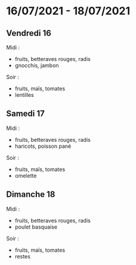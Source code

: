 # 16/07/2021 - 18/07/2021

## Vendredi 16

Midi :
- fruits, betteraves rouges, radis
- gnocchis, jambon

Soir :
- fruits, maïs, tomates
- lentilles

## Samedi 17

Midi :
- fruits, betteraves rouges, radis
- haricots, poisson pané

Soir :
- fruits, maïs, tomates
- omelette

## Dimanche 18

Midi :
- fruits, betteraves rouges, radis
- poulet basquaise

Soir :
- fruits, maïs, tomates
- restes
